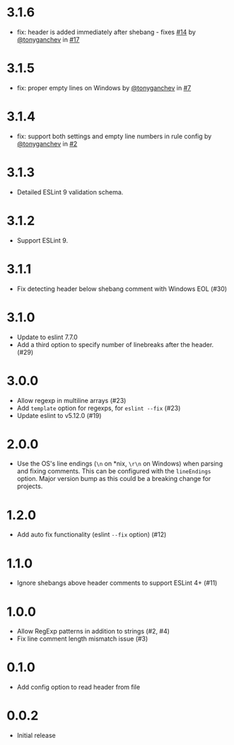 # 3.1.6

* fix: header is added immediately after shebang - fixes [#14](https://github.com/tonyganchev/eslint-plugin-header/issues/14) by [@tonyganchev](https://github.com/tonyganchev) in [#17](https://github.com/tonyganchev/eslint-plugin-header/pull/7)
# 3.1.5

* fix: proper empty lines on Windows by [@tonyganchev](https://github.com/tonyganchev) in [#7](https://github.com/tonyganchev/eslint-plugin-header/pull/7)

# 3.1.4

* fix: support both settings and empty line numbers in rule config by [@tonyganchev](https://github.com/tonyganchev) in [#2](https://github.com/tonyganchev/eslint-plugin-header/pull/2)

# 3.1.3

* Detailed ESLint 9 validation schema.

# 3.1.2

* Support ESLint 9.

# 3.1.1

* Fix detecting header below shebang comment with Windows EOL (#30)

# 3.1.0

* Update to eslint 7.7.0
* Add a third option to specify number of linebreaks after the header. (#29)

# 3.0.0

* Allow regexp in multiline arrays (#23)
* Add `template` option for regexps, for `eslint --fix` (#23)
* Update eslint to v5.12.0 (#19)

# 2.0.0

* Use the OS's line endings (`\n` on *nix, `\r\n` on Windows) when parsing and fixing comments. This can be configured with the `lineEndings` option. Major version bump as this could be a breaking change for projects.

# 1.2.0

* Add auto fix functionality (eslint `--fix` option) (#12)

# 1.1.0

* Ignore shebangs above header comments to support ESLint 4+ (#11)

# 1.0.0

* Allow RegExp patterns in addition to strings (#2, #4)
* Fix line comment length mismatch issue (#3)

# 0.1.0

* Add config option to read header from file

# 0.0.2

* Initial release
